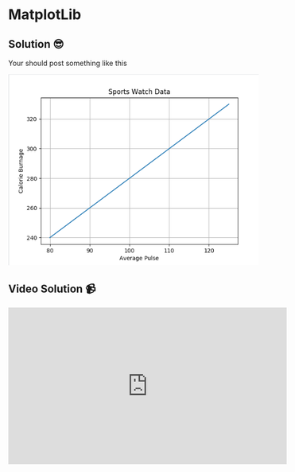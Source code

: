 # MatplotLib

## Solution 😎

Your should post something like this

![image](../../../assets/matplotLibSolucion.png)

## Video Solution 📹

<iframe width="560" height="315" src="https://www.youtube.com/embed/1IePOtTW6Io" title="YouTube video player" frameborder="0" allow="accelerometer; autoplay; clipboard-write; encrypted-media; gyroscope; picture-in-picture; web-share" allowfullscreen></iframe>

